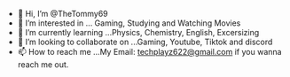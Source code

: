 - 👋 Hi, I’m @TheTommy69
- 👀 I’m interested in ... Gaming, Studying and Watching Movies
- 🌱 I’m currently learning ...Physics, Chemistry, English, Excersizing
- 💞️ I’m looking to collaborate on ...Gaming, Youtube, Tiktok and discord
- 📫 How to reach me ...My Email: techplayz622@gmail.com if you wanna reach me out.


<!---
TheTommy69/TheTommy69 is a ✨ special ✨ repository because its `README.md` (this file) appears on your GitHub profile.
You can click the Preview link to take a look at your changes.
--->
